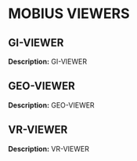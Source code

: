 # MOBIUS VIEWERS  
  
## GI-VIEWER  
  
**Description:** GI-VIEWER
  
## GEO-VIEWER  
  
**Description:** GEO-VIEWER
  
## VR-VIEWER  
  
**Description:** VR-VIEWER
  
